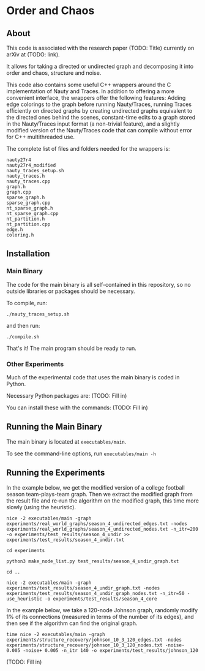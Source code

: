 # Order and Chaos

## About

This code is associated with the research paper (TODO: Title) currently on arXiv at (TODO: link).

It allows for taking a directed or undirected graph and decomposing it into order and chaos, structure and noise.

This code also contains some useful C++ wrappers around the C implementation of Nauty and Traces. In addition to offering a more convenient interface, the wrappers offer the following features: Adding edge colorings to the graph before running Nauty/Traces, running Traces efficiently on directed graphs by creating undirected graphs equivalent to the directed ones behind the scenes, constant-time edits to a graph stored in the Nauty/Traces input format (a non-trivial feature), and a slightly modified version of the Nauty/Traces code that can compile without error for C++ multithreaded use.

The complete list of files and folders needed for the wrappers is:

```
nauty27r4
nauty27r4_modified
nauty_traces_setup.sh
nauty_traces.h
nauty_traces.cpp
graph.h
graph.cpp
sparse_graph.h
sparse_graph.cpp
nt_sparse_graph.h
nt_sparse_graph.cpp
nt_partition.h
nt_partition.cpp
edge.h
coloring.h
```



## Installation

### Main Binary

The code for the main binary is all self-contained in this repository, so no outside libraries or packages should be necessary.

To compile, run:

`./nauty_traces_setup.sh`

and then run:

`./compile.sh`

That's it! The main program should be ready to run.


### Other Experiments

Much of the experimental code that uses the main binary is coded in Python.

Necessary Python packages are: (TODO: Fill in)

You can install these with the commands: (TODO: Fill in) 


## Running the Main Binary

The main binary is located at `executables/main`.

To see the command-line options, run `executables/main -h`


## Running the Experiments

In the example below, we get the modified version of a college football season team-plays-team graph. Then we extract the modified graph from the result file and re-run the algorithm on the modified graph, this time more slowly (using the heuristic).

```
nice -2 executables/main -graph experiments/real_world_graphs/season_4_undirected_edges.txt -nodes experiments/real_world_graphs/season_4_undirected_nodes.txt -n_itr=200 -o experiments/test_results/season_4_undir >> experiments/test_results/season_4_undir.txt

cd experiments

python3 make_node_list.py test_results/season_4_undir_graph.txt

cd ..

nice -2 executables/main -graph experiments/test_results/season_4_undir_graph.txt -nodes experiments/test_results/season_4_undir_graph_nodes.txt -n_itr=50 -use_heuristic -o experiments/test_results/season_4_core
```


In the example below, we take a 120-node Johnson graph, randomly modify 1% of its connections (measured in terms of the number of its edges), and then see if the algorithm can find the original graph.

```
time nice -2 executables/main -graph experiments/structure_recovery/johnson_10_3_120_edges.txt -nodes experiments/structure_recovery/johnson_10_3_120_nodes.txt -noise- 0.005 -noise+ 0.005 -n_itr 140 -o experiments/test_results/johnson_120
```

(TODO: Fill in)
